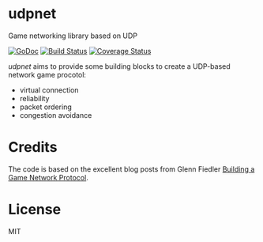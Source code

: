 # udpnet
Game networking library based on UDP

[![GoDoc](http://img.shields.io/badge/go-documentation-blue.svg?style=flat-square)](http://godoc.org/github.com/aurelien-rainone/udpnet) [![Build Status](https://travis-ci.org/aurelien-rainone/udpnet.svg?branch=master)](https://travis-ci.org/aurelien-rainone/udpnet) [![Coverage Status](https://coveralls.io/repos/github/aurelien-rainone/udpnet/badge.svg?branch=master)](https://coveralls.io/github/aurelien-rainone/udpnet?branch=master)

*udpnet* aims to provide some building blocks to create a UDP-based network
game procotol:

 - virtual connection
 - reliability
 - packet ordering
 - congestion avoidance

# Credits

The code is based on the excellent blog posts from Glenn Fiedler [Building a
Game Network Protocol][1].

# License
MIT

[1]: http://gafferongames.com/building-a-game-network-protocol" "Gaffer on Games - Building a Game Network Protocol"
[2]: ./LICENSE "License"

